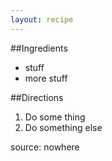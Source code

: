 ```yaml
---
layout: recipe
---
```


##Ingredients
- stuff
- more stuff

##Directions
1. Do some thing
2. Do something else

source: nowhere
